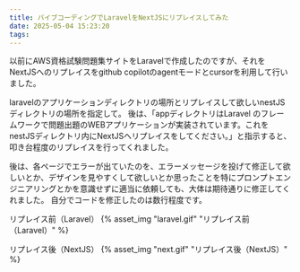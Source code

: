 ```yaml
---
title: バイブコーディングでLaravelをNextJSにリプレイスしてみた
date: 2025-05-04 15:23:20
tags:
---
```

以前にAWS資格試験問題集サイトをLaravelで作成したのですが、それをNextJSへのリプレイスをgithub copilotのagentモードとcursorを利用して行いました。

laravelのアプリケーションディレクトリの場所とリプレイスして欲しいnestJSディレクトリの場所を指定して。
後は、「appディレクトリはLaravel のフレームワークで問題出題のWEBアプリケーションが実装されています。これをnestJSディレクトリ内にNextJSへリプレイスをしてください。」と指示すると、叩き台程度のリプレイスを行ってくれました。

後は、各ページでエラーが出ていたのを、エラーメッセージを投げて修正して欲しいとか、デザインを見やすくして欲しいとか思ったことを特にプロンプトエンジニアリングとかを意識せずに適当に依頼しても、大体は期待通りに修正してくれました。
自分でコードを修正したのは数行程度です。

リプレイス前（Laravel）
{% asset_img "laravel.gif" "リプレイス前（Laravel）" %}

リプレイス後（NextJS）
{% asset_img "next.gif" "リプレイス後（NextJS）" %}
